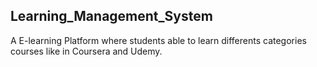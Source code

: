 ## Learning_Management_System

A E-learning Platform where students able to learn differents categories courses like in Coursera and Udemy.